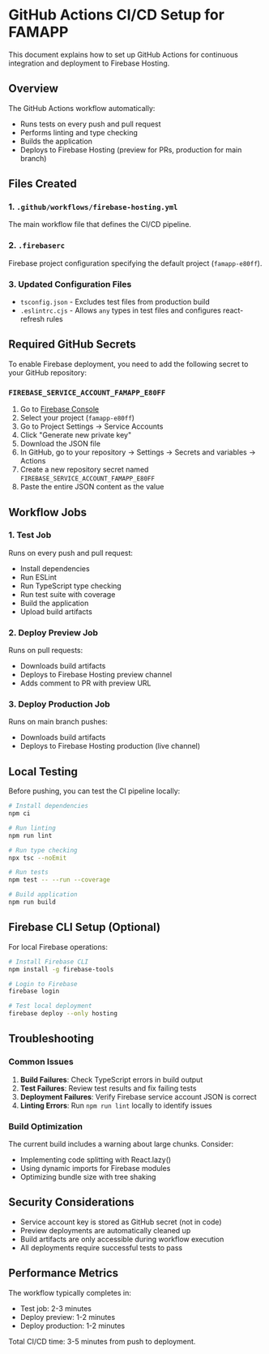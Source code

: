 # GitHub Actions CI/CD Setup for FAMAPP

This document explains how to set up GitHub Actions for continuous integration and deployment to Firebase Hosting.

## Overview

The GitHub Actions workflow automatically:
- Runs tests on every push and pull request
- Performs linting and type checking
- Builds the application
- Deploys to Firebase Hosting (preview for PRs, production for main branch)

## Files Created

### 1. `.github/workflows/firebase-hosting.yml`
The main workflow file that defines the CI/CD pipeline.

### 2. `.firebaserc`
Firebase project configuration specifying the default project (`famapp-e80ff`).

### 3. Updated Configuration Files
- `tsconfig.json` - Excludes test files from production build
- `.eslintrc.cjs` - Allows `any` types in test files and configures react-refresh rules

## Required GitHub Secrets

To enable Firebase deployment, you need to add the following secret to your GitHub repository:

### `FIREBASE_SERVICE_ACCOUNT_FAMAPP_E80FF`

1. Go to [Firebase Console](https://console.firebase.google.com/)
2. Select your project (`famapp-e80ff`)
3. Go to Project Settings → Service Accounts
4. Click "Generate new private key"
5. Download the JSON file
6. In GitHub, go to your repository → Settings → Secrets and variables → Actions
7. Create a new repository secret named `FIREBASE_SERVICE_ACCOUNT_FAMAPP_E80FF`
8. Paste the entire JSON content as the value

## Workflow Jobs

### 1. Test Job
Runs on every push and pull request:
- Install dependencies
- Run ESLint
- Run TypeScript type checking
- Run test suite with coverage
- Build the application
- Upload build artifacts

### 2. Deploy Preview Job
Runs on pull requests:
- Downloads build artifacts
- Deploys to Firebase Hosting preview channel
- Adds comment to PR with preview URL

### 3. Deploy Production Job
Runs on main branch pushes:
- Downloads build artifacts
- Deploys to Firebase Hosting production (live channel)

## Local Testing

Before pushing, you can test the CI pipeline locally:

```bash
# Install dependencies
npm ci

# Run linting
npm run lint

# Run type checking
npx tsc --noEmit

# Run tests
npm test -- --run --coverage

# Build application
npm run build
```

## Firebase CLI Setup (Optional)

For local Firebase operations:

```bash
# Install Firebase CLI
npm install -g firebase-tools

# Login to Firebase
firebase login

# Test local deployment
firebase deploy --only hosting
```

## Troubleshooting

### Common Issues

1. **Build Failures**: Check TypeScript errors in build output
2. **Test Failures**: Review test results and fix failing tests
3. **Deployment Failures**: Verify Firebase service account JSON is correct
4. **Linting Errors**: Run `npm run lint` locally to identify issues

### Build Optimization

The current build includes a warning about large chunks. Consider:
- Implementing code splitting with React.lazy()
- Using dynamic imports for Firebase modules
- Optimizing bundle size with tree shaking

## Security Considerations

- Service account key is stored as GitHub secret (not in code)
- Preview deployments are automatically cleaned up
- Build artifacts are only accessible during workflow execution
- All deployments require successful tests to pass

## Performance Metrics

The workflow typically completes in:
- Test job: 2-3 minutes
- Deploy preview: 1-2 minutes
- Deploy production: 1-2 minutes

Total CI/CD time: 3-5 minutes from push to deployment.